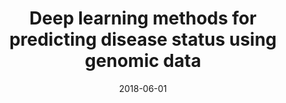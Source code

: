 ---
title: "Deep learning methods for predicting disease status using genomic data"
collection: journal
permalink: 
date: 2018-06-01
venue: 'Journal of biometrics & biostatistics'
paperurl: 'https://pmc.ncbi.nlm.nih.gov/articles/PMC6530791/'
authors: 'Qianfan Wu, Adel Boueiz, Alican Bozkurt, <b><i>Aria Masoomi</i></b>, et al'
---